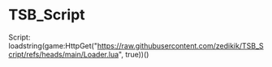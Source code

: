 # TSB_Script
Script:  loadstring(game:HttpGet("https://raw.githubusercontent.com/zedikik/TSB_Script/refs/heads/main/Loader.lua", true))()
